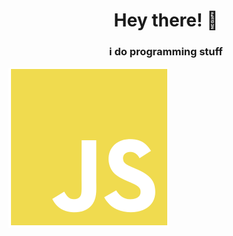 <h1 align="center">Hey there! 👋</h1> 
<h3 align="center">i do programming stuff</h3>

![JavaScript](/icons/javascript.svg)
